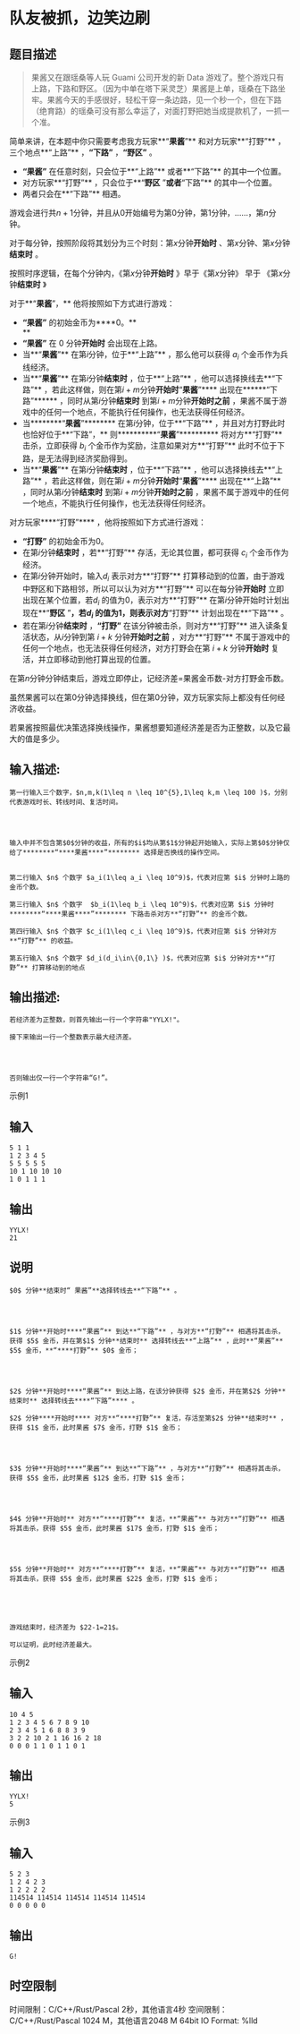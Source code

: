 # 队友被抓，边笑边刷

## 题目描述

> 果酱又在跟瑶桑等人玩 Guami 公司开发的新 Data 游戏了。整个游戏只有上路，下路和野区。（因为中单在塔下采灵芝）果酱是上单，瑶桑在下路坐牢。果酱今天的手感很好，轻松干穿一条边路，见一个秒一个，但在下路（绝育路）的瑶桑可没有那么幸运了，对面打野把她当成提款机了，一抓一个准。 

  


简单来讲，在本题中你只需要考虑我方玩家**“****果酱****”** 和对方玩家**“打野”** ，三个地点**“上路”** ，**“下路”** ，**“野区”** 。 

  


  * ****“****果酱****”**** 在任意时刻，只会位于**“上路”** 或者**“下路”** 的其中一个位置。 
  * 对方玩家**“打野”** ，只会位于**“**野区** ”**或者**“下路”** 的其中一个位置。 
  * 两者只会在**“下路”** 相遇。 



  


游戏会进行共$n+1$分钟，并且从$0$开始编号为第$0$分钟，第$1$分钟，……，第$n$分钟。 

  


对于每分钟，按照阶段将其划分为三个时刻：第$x$分钟**开始时** 、第$x$分钟、第$x$分钟**结束时** 。 

  


按照时序逻辑，在每个分钟内，《第$x$分钟**开始时** 》早于《第$x$分钟》 早于 《第$x$分钟**结束时** 》

  


对于**“****果酱****”，** 他将按照如下方式进行游戏： 

  * ****“****果酱****”**** 的初始金币为****$0$。**  
**
  * **“****果酱****”** 在 $0$ 分钟**开始时** 会出现在上路。 
  * 当**“****果酱****”** 在第$i$分钟，位于**“上路”** ，那么他可以获得 $a_i$ 个金币作为兵线经济。 
  * 当**“****果酱****”** 在第$i$分钟**结束时** ，位于**“上路”** ，他可以选择换线去**“下路”** ，若此这样做，则在第$i+m$分钟**开始时**“****果酱****”**** 出现在******“下路”****** ，同时从第$i$分钟**结束时** 到第$i+m$分钟**开始时之前** ，果酱不属于游戏中的任何一个地点，不能执行任何操作，也无法获得任何经济。 
  * 当********“****果酱****”******** 在第$i$分钟，位于**“下路”** ，并且对方打野此时也恰好位于**“下路”，** 则**********“****果酱****”********** 将对方**“打野”** 击杀，立即获得 $b_i$ 个金币作为奖励，注意如果对方**“打野”** 此时不位于下路，是无法得到经济奖励得到。 
  * 当**“****果酱****”** 在第$i$分钟**结束时** ，位于**“下路”** ，他可以选择换线去**“上路”** ，若此这样做，则在第$i+m$分钟**开始时**“****果酱****”**** 出现在**“上路”** ，同时从第$i$分钟**结束时** 到第$i+m$分钟****开始时之前**** ，果酱不属于游戏中的任何一个地点，不能执行任何操作，也无法获得任何经济。



对方玩家****“打野”**** ，他将按照如下方式进行游戏： 

  * **“打野”** 的初始金币为$0$。 
  * 在第$i$分钟**结束时** ，若**“打野”** 存活，无论其位置，都可获得 $c_i$ 个金币作为经济。
  * 在第$i$分钟开始时，输入$d_i$ 表示对方**“打野”** 打算移动到的位置，由于游戏中野区和下路相邻，所以可以认为对方**“打野”** 可以在每分钟**开始时** 立即出现在某个位置，若$d_i$ 的值为$0$，表示对方**“打野”** 在第$i$分钟开始时计划出现在**“**野区** ”**，若$d_i$ 的值为$1$，则表示对方**“打野”** 计划出现在**“下路”** 。
  * 若在第$i$分钟**结束时** ，**“打野”** 在该分钟被击杀，则对方**“打野”** 进入读条复活状态，从$i$分钟到第 $i+k$ 分钟****开始时之前**** ，对方**“打野”** 不属于游戏中的任何一个地点，也无法获得任何经济，对方打野会在第 $i+k$ 分钟**开始时** 复活，并立即移动到他打算出现的位置。



  


在第$n$分钟分钟结束后，游戏立即停止，记经济差=果酱金币数-对方打野金币数。

  


虽然果酱可以在第$0$分钟选择换线，但在第$0$分钟，双方玩家实际上都没有任何经济收益。 

  


若果酱按照最优决策选择换线操作，果酱想要知道经济差是否为正整数，以及它最大的值是多少。

## 输入描述:
    
    
    第一行输入三个数字，$n,m,k(1\leq n \leq 10^{5},1\leq k,m \leq 100 )$，分别代表游戏时长、转线时间、复活时间。
    
      
    
    
    输入中并不包含第$0$分钟的收益，所有的$i$均从第$1$分钟起开始输入，实际上第$0$分钟仅给了********“****果酱****”******** 选择是否换线的操作空间。
    
      
    第二行输入 $n$ 个数字 $a_i(1\leq a_i \leq 10^9)$，代表对应第 $i$ 分钟时上路的金币个数。  
      
    第三行输入 $n$ 个数字  $b_i(1\leq b_i \leq 10^9)$，代表对应第 $i$ 分钟时********“****果酱****”******** 下路击杀对方**“打野”** 的金币个数。  
      
    第四行输入 $n$ 个数字 $c_i(1\leq c_i \leq 10^9)$，代表对应第 $i$ 分钟对方**“打野”** 的收益。  
      
    第五行输入 $n$ 个数字 $d_i(d_i\in\{0,1\} )$，代表对应第 $i$ 分钟对方**“打野”** 打算移动到的地点  
      
    

## 输出描述:
    
    
    若经济差为正整数，则首先输出一行一个字符串"YYLX!"。
    
    接下来输出一行一个整数表示最大经济差。
    
      
    
    
    否则输出仅一行一个字符串“G!”。

示例1 

## 输入
    
    
    5 1 1
    1 2 3 4 5
    5 5 5 5 5
    10 1 10 10 10
    1 0 1 1 1

## 输出
    
    
    YYLX!
    21

## 说明
    
    
    $0$ 分钟**结束时“ 果酱”**选择转线去**“下路”** 。
    
      
    
    
    $1$ 分钟**开始时****“果酱”** 到达**“下路”** ，与对方**“打野”** 相遇将其击杀，获得 $5$ 金币，并在第$1$ 分钟**结束时** 选择转线去**“上路”** ，此时**“果酱”** $5$ 金币，**“****打野”** $0$ 金币；
    
      
    
    
    $2$ 分钟**开始时****“果酱”** 到达上路，在该分钟获得 $2$ 金币，并在第$2$ 分钟**结束时** 选择转线去****“下路”**** 。
    
    $2$ 分钟****开始时**** 对方**“****打野”** 复活，存活至第$2$ 分钟**结束时** ，获得 $1$ 金币，此时果酱 $7$ 金币，打野 $1$ 金币；
    
      
    
    
    $3$ 分钟**开始时****“果酱”** 到达**“下路”** ，与对方**“打野”** 相遇将其击杀，获得 $5$ 金币，此时果酱 $12$ 金币，打野 $1$ 金币；
    
      
    
    
    $4$ 分钟**开始时** 对方**“****打野”** 复活，**“果酱”** 与对方**“打野”** 相遇将其击杀，获得 $5$ 金币，此时果酱 $17$ 金币，打野 $1$ 金币；
    
      
    
    
    $5$ 分钟**开始时** 对方**“****打野”** 复活，**“果酱”** 与对方**“打野”** 相遇将其击杀，获得 $5$ 金币，此时果酱 $22$ 金币，打野 $1$ 金币；  
    
    
      
    
    
    游戏结束时，经济差为 $22-1=21$。
    
    可以证明，此时经济差最大。

示例2 

## 输入
    
    
    10 4 5
    1 2 3 4 5 6 7 8 9 10
    2 3 4 5 1 6 8 8 3 9
    3 2 2 10 2 1 16 16 2 18
    0 0 0 1 1 0 1 1 0 1

## 输出
    
    
    YYLX!
    5

示例3 

## 输入
    
    
    5 2 3
    1 2 4 2 3
    1 2 2 2 2
    114514 114514 114514 114514 114514
    0 0 0 0 0

## 输出
    
    
    G!


## 时空限制

时间限制：C/C++/Rust/Pascal 2秒，其他语言4秒
空间限制：C/C++/Rust/Pascal 1024 M，其他语言2048 M
64bit IO Format: %lld